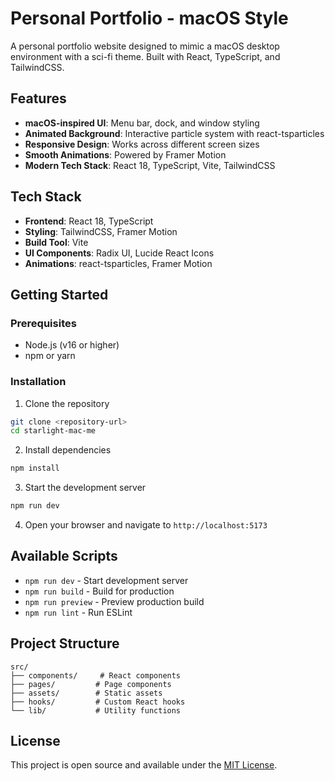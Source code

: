 # Personal Portfolio - macOS Style

A personal portfolio website designed to mimic a macOS desktop environment with a sci-fi theme. Built with React, TypeScript, and TailwindCSS.

## Features

- **macOS-inspired UI**: Menu bar, dock, and window styling
- **Animated Background**: Interactive particle system with react-tsparticles
- **Responsive Design**: Works across different screen sizes
- **Smooth Animations**: Powered by Framer Motion
- **Modern Tech Stack**: React 18, TypeScript, Vite, TailwindCSS

## Tech Stack

- **Frontend**: React 18, TypeScript
- **Styling**: TailwindCSS, Framer Motion
- **Build Tool**: Vite
- **UI Components**: Radix UI, Lucide React Icons
- **Animations**: react-tsparticles, Framer Motion

## Getting Started

### Prerequisites

- Node.js (v16 or higher)
- npm or yarn

### Installation

1. Clone the repository
```bash
git clone <repository-url>
cd starlight-mac-me
```

2. Install dependencies
```bash
npm install
```

3. Start the development server
```bash
npm run dev
```

4. Open your browser and navigate to `http://localhost:5173`

## Available Scripts

- `npm run dev` - Start development server
- `npm run build` - Build for production
- `npm run preview` - Preview production build
- `npm run lint` - Run ESLint

## Project Structure

```
src/
├── components/     # React components
├── pages/         # Page components
├── assets/        # Static assets
├── hooks/         # Custom React hooks
└── lib/           # Utility functions
```

## License

This project is open source and available under the [MIT License](LICENSE).
